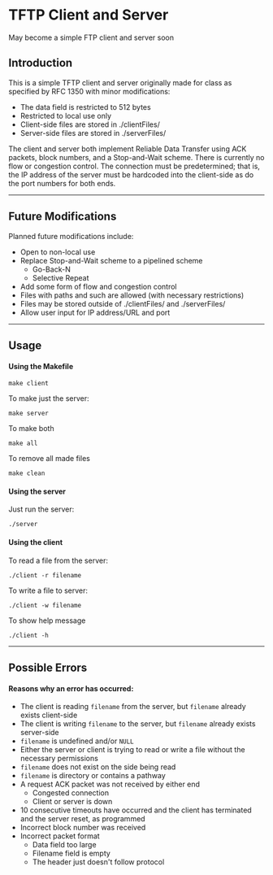 # TFTP Client and Server
May become a simple FTP client and server soon

## Introduction
This is a simple TFTP client and server originally made for class as specified by RFC 1350 with minor modifications:

+ The data field is restricted to 512 bytes
+ Restricted to local use only
+ Client-side files are stored in ./clientFiles/
+ Server-side files are stored in ./serverFiles/

The client and server both implement Reliable Data Transfer using ACK packets, block numbers, and a Stop-and-Wait scheme.
There is currently no flow or congestion control. The connection must be predetermined; that is, the IP address of the 
server must be hardcoded into the client-side as do the port numbers for both ends.

---

## Future Modifications

Planned future modifications include:

+ Open to non-local use
+ Replace Stop-and-Wait scheme to a pipelined scheme 
  + Go-Back-N
  + Selective Repeat
+ Add some form of flow and congestion control
+ Files with paths and such are allowed (with necessary restrictions)
+ Files may be stored outside of ./clientFiles/ and ./serverFiles/
+ Allow user input for IP address/URL and port

---

## Usage

#### Using the Makefile

`make client`

To make just the server:


`make server`

To make both

`make all`

To remove all made files

`make clean`


#### Using the server

Just run the server:

`./server`


#### Using the client

To read a file from the server:

`./client -r filename`


To write a file to server:

`./client -w filename`

To show help message

`./client -h`


---

## Possible Errors

#### Reasons why an error has occurred:

+ The client is reading `filename` from the server, but `filename` already exists client-side
+ The client is writing `filename` to the server, but `filename` already exists server-side
+ `filename` is undefined and/or `NULL`
+ Either the server or client is trying to read or write a file without the necessary permissions
+ `filename` does not exist on the side being read
+ `filename` is directory or contains a pathway
+ A request ACK packet was not received by either end
  + Congested connection
  + Client or server is down
+ 10 consecutive timeouts have occurred and the client has terminated and the server reset, as programmed
+ Incorrect block number was received
+ Incorrect packet format
  + Data field too large
  + Filename field is empty 
  + The header just doesn't follow protocol 


